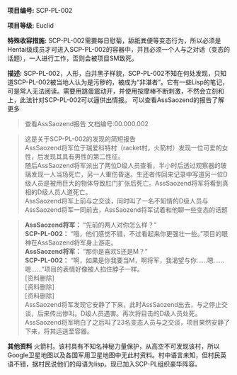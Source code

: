 **项目编号:** SCP-PL-002

**项目等级:** Euclid

**特殊收容措施:** SCP-PL-002需要每日慰菊，舔舐粪便等变态行为，所以必须是Hentai级成员才可进入SCP-PL-002的容器中，并且必须一个人与之对话（变态的话题），一人进行工作，否则会被项目SM致死。

**描述:** SCP-PL-002，人形，白井黑子样貌，SCP-PL-002不知在何处发现，只知道SCP-PL-002被当地人认为是污秽的，被成为“非湛者”。它有一些Lisp的笔记，可是常人无法阅读。需要用跳蛋震动开，并使用按摩棒不断刺激，不然会立刻和上，此法针对SCP-PL-002可以逼供出情报。
可以查看AssSaozend的报告了解更多

> 查看AssSaozend报告 文档编号:00.000.002

> 这是关于SCP-PL-002的发现的简短报告<br />
AssSaozend将军位于瑞爱科特村（racket村，火箭村）发现一位可爱的女性，后发现其具有男性的第二性征。<br />
随后AssSaozend将军派出了两位D级人员查看，半小时后透过观察器的玻璃发现一人当场死亡，另一人重伤昏迷。生还者传回来记录中写道另一位D级人员是被用巨大的物体导致肛门扩张后死亡。AssSaozend将军将看到真相的D级人员人道死亡。<br />
AssSaozend将军上前与之交谈，同时叫了一名不知情的D级人员与AssSaozend将军一同前去，AssSaozend将军试着和他聊一些变态的话题<br />

>**AssSaozend将军：** “先前的两人对你怎么样？”<br />
**SCP-PL-002：** “哦，他们感觉不错，不过看起来你更强壮一些。”项目的眼神在AssSaozend将军身上游走。<br />
**AssSaozend将军：** “那你是喜欢S还是M？”<br />
**SCP-PL-002：** “啊，如果是你我要当M，啊将军，我渴望与你……嗯……嗯……”项目的表情好像被人掐住脖子一样。<br />
[资料删除]<br />
[资料删除]<br />
[资料删除]<br />
AssSaozend将军发现它安静了下来，此时AssSaozend出去，与之停止交谈，后来传出惨叫。D级人员遇害。再次将目击的D级人员处死。<br />
AssSaozend将军明白了之后叫了23名变态人员与之交谈，项目果然安静了下来，将其运送至容器。


**其他资料** 火箭村。该村具有不知名神秘力量保护，从高空不可发现该村，所以Google卫星地图以及各国军用卫星地图中无此村资料。村中语言未知，但村民英语不错，据村民说他们的母语为lisp。现已加入SCP-PL组织豪华阵容。
